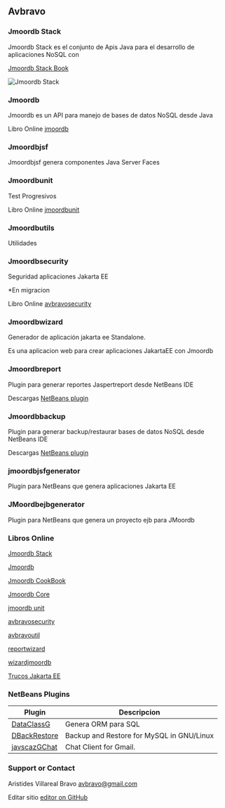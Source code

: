 ## Avbravo



### Jmoordb Stack

Jmoordb Stack es el conjunto de Apis Java para el desarrollo de aplicaciones NoSQL con 


[Jmoordb Stack Book ](https://avbravo.gitbooks.io/stack-jmoordb/content/)

![Jmoordb Stack](https://i.postimg.cc/26mCdQSz/jmoordb-stack.png)

### Jmoordb 

Jmoordb es un API para manejo de bases de datos NoSQL desde Java

Libro Online [jmoordb](https://avbravo.gitbooks.io/jmoordb/content/) 


### Jmoordbjsf

Jmoordbjsf genera componentes Java Server Faces


### Jmoordbunit

Test Progresivos

Libro Online [jmoordbunit](https://avbravo.gitbooks.io/jmoordbunit/content/) 

### Jmoordbutils

Utilidades

### Jmoordbsecurity

Seguridad aplicaciones Jakarta EE

*En migracion

Libro Online [avbravosecurity](https://avbravo.gitbooks.io/avrbavosecurity/content/) 

### Jmoordbwizard
Generador de aplicación jakarta ee Standalone.

Es una aplicacion web para crear aplicaciones JakartaEE con Jmoordb



### Jmoordbreport
Plugin para generar reportes Jaspertreport desde NetBeans IDE


Descargas [NetBeans plugin](http://plugins.netbeans.org/plugin/75519/?show=true) 


### Jmoordbbackup
Plugin para generar backup/restaurar bases de datos NoSQL desde NetBeans IDE

Descargas [NetBeans plugin](http://plugins.netbeans.org/plugin/75520/?show=true) 


### jmoordbjsfgenerator
Plugin para NetBeans que genera aplicaciones Jakarta EE

### JMoordbejbgenerator
Plugin para NetBeans que genera un proyecto ejb para JMoordb


### Libros Online

[Jmoordb Stack](https://avbravo.gitbooks.io/stack-jmoordb/content/) 

[Jmoordb](https://avbravo.gitbooks.io/jmoordb/content/) 

[Jmoordb CookBook](https://avbravo.gitbooks.io/jmoordb-cookbook/content/) 

[Jmoordb Core](https://avbravo.gitbooks.io/jmoordb-code/content/) 

[jmoordb unit](https://avbravo.gitbooks.io/jmoordbunit/content/)

 [avbravosecurity](https://avbravo.gitbooks.io/avrbavosecurity/content/) 
 
  [avbravoutil](https://avbravo.gitbooks.io/avbravoiutil/content/)
  
  [reportwizard](https://avbravo.gitbooks.io/reportwizard/content/)
  
   [wizardjmoordb](https://avbravo.gitbooks.io/wizardjmoordb/content/)

[Trucos Jakarta EE](https://avbravo.gitbooks.io/trucosjakartaee/content/) 


### NetBeans Plugins
Plugin | Descripcion
------------ | -------------
[DataClassG](http://plugins.netbeans.org/plugin/39424/?show=true)| Genera ORM para SQL
[DBackRestore](http://plugins.netbeans.org/plugin/42928/?show=true) |  Backup and Restore for MySQL in GNU/Linux
[javscazGChat](http://plugins.netbeans.org/plugin/39307/?show=true) | Chat Client for Gmail. 



### Support or Contact

Aristides Villareal Bravo [avbravo@gmail.com](avbravo@gmail.com) 

Editar sitio [editor on GitHub](https://github.com/avbravo/avbravo.github.io/edit/master/README.md) 

